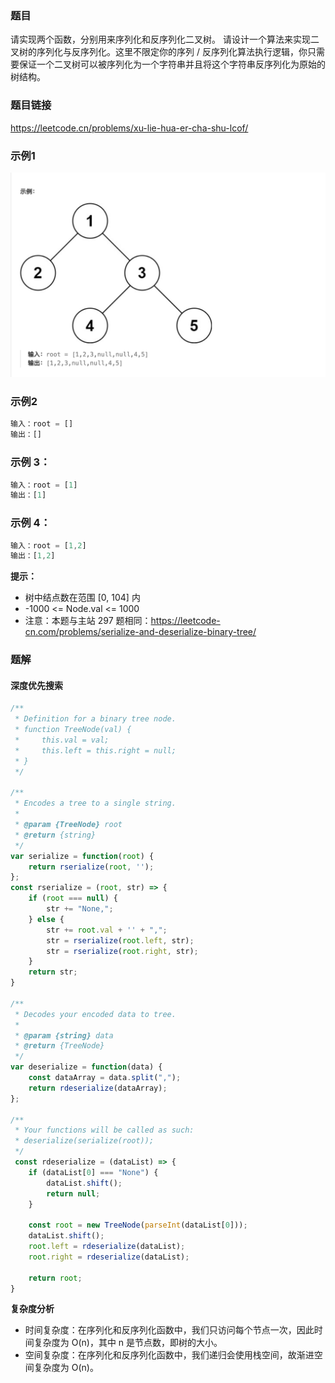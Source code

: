 ### 题目
请实现两个函数，分别用来序列化和反序列化二叉树。
请设计一个算法来实现二叉树的序列化与反序列化。这里不限定你的序列 / 反序列化算法执行逻辑，你只需要保证一个二叉树可以被序列化为一个字符串并且将这个字符串反序列化为原始的树结构。
### 题目链接
https://leetcode.cn/problems/xu-lie-hua-er-cha-shu-lcof/
### 示例1
![37示例1](./images/37示例1.png)
### 示例2
```js
输入：root = []
输出：[]
```
### 示例 3：
```js
输入：root = [1]
输出：[1]
```
### 示例 4：
```js
输入：root = [1,2]
输出：[1,2]
```
**提示：**
- 树中结点数在范围 [0, 104] 内
- -1000 <= Node.val <= 1000
- 注意：本题与主站 297 题相同：https://leetcode-cn.com/problems/serialize-and-deserialize-binary-tree/  

### 题解
#### 深度优先搜索
```js
/**
 * Definition for a binary tree node.
 * function TreeNode(val) {
 *     this.val = val;
 *     this.left = this.right = null;
 * }
 */

/**
 * Encodes a tree to a single string.
 *
 * @param {TreeNode} root
 * @return {string}
 */
var serialize = function(root) {
    return rserialize(root, '');
};
const rserialize = (root, str) => {
    if (root === null) {
        str += "None,";
    } else {
        str += root.val + '' + ",";
        str = rserialize(root.left, str);
        str = rserialize(root.right, str);
    }
    return str;
}

/**
 * Decodes your encoded data to tree.
 *
 * @param {string} data
 * @return {TreeNode}
 */
var deserialize = function(data) {
    const dataArray = data.split(",");
    return rdeserialize(dataArray);
};

/**
 * Your functions will be called as such:
 * deserialize(serialize(root));
 */
 const rdeserialize = (dataList) => {
    if (dataList[0] === "None") {
        dataList.shift();
        return null;
    }

    const root = new TreeNode(parseInt(dataList[0]));
    dataList.shift();
    root.left = rdeserialize(dataList);
    root.right = rdeserialize(dataList);

    return root;
}
```
**复杂度分析**
- 时间复杂度：在序列化和反序列化函数中，我们只访问每个节点一次，因此时间复杂度为 O(n)，其中 n 是节点数，即树的大小。
- 空间复杂度：在序列化和反序列化函数中，我们递归会使用栈空间，故渐进空间复杂度为 O(n)。
